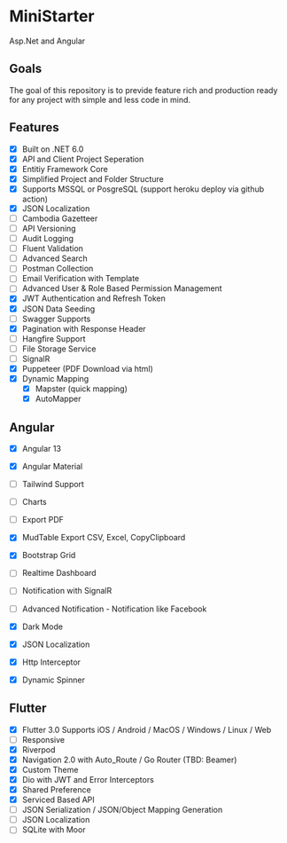 # MiniStarter
 Asp.Net and Angular

## Goals

The goal of this repository is to previde feature rich and production ready for any project with simple and less code in mind. 

## Features

- [x] Built on .NET 6.0
- [x] API and Client Project Seperation
- [x] Entitiy Framework Core
- [x] Simplified Project and Folder Structure
- [x] Supports MSSQL or PosgreSQL (support heroku deploy via github action)
- [x] JSON Localization
- [ ] Cambodia Gazetteer
- [ ] API Versioning
- [ ] Audit Logging
- [ ] Fluent Validation
- [ ] Advanced Search
- [ ] Postman Collection
- [ ] Email Verification with Template
- [ ] Advanced User & Role Based Permission Management
- [x] JWT Authentication and Refresh Token
- [x] JSON Data Seeding
- [ ] Swagger Supports
- [x] Pagination with Response Header
- [ ] Hangfire Support
- [ ] File Storage Service
- [ ] SignalR
- [x] Puppeteer (PDF Download via html)
- [x] Dynamic Mapping
  - [x] Mapster (quick mapping) 
  - [x] AutoMapper

## Angular 
- [x] Angular 13
- [x] Angular Material
- [ ] Tailwind Support
- [ ] Charts
- [ ] Export PDF
- [x] MudTable Export CSV, Excel, CopyClipboard
- [x] Bootstrap Grid
- [ ] Realtime Dashboard
- [ ] Notification with SignalR
- [ ] Advanced Notification - Notification like Facebook
- [x] Dark Mode
- [x] JSON Localization
- [x] Http Interceptor
- [x] Dynamic Spinner


## Flutter 
- [x] Flutter 3.0 Supports iOS / Android / MacOS / Windows / Linux / Web
- [ ] Responsive
- [x] Riverpod
- [x] Navigation 2.0 with Auto_Route / Go Router (TBD: Beamer)
- [x] Custom Theme
- [x] Dio with JWT and Error Interceptors
- [x] Shared Preference
- [x] Serviced Based API
- [ ] JSON Serialization / JSON/Object Mapping Generation
- [ ] JSON Localization
- [ ] SQLite with Moor
